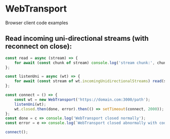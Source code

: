 # WebTransport

Browser client code examples

## Read incoming uni-directional streams (with reconnect on close):

```javascript
const read = async (stream) => {
    for await (const chunk of stream) console.log('stream chunk:', chunk);
};

const listenUni = async (wt) => {
    for await (const stream of wt.incomingUnidirectionalStreams) read(stream);
};

const connect = () => {
    const wt = new WebTransport('https://domain.com:3000/path');
    listenUni(wt);
    wt.closed.then(done, error).then(() => setTimeout(connect, 2000));
};
const done = c => console.log('WebTransport closed normally');
const error = e => console.log(`WebTransport closed abnormally with code: ${e.closeCode}, reason: ${e.reason}`);

connect();
```
